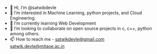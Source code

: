 - 👋 Hi, I’m @satwikdevle
- 👀 I’m interested in Machine Learning, python projects, and Cloud Engineering.
- 🌱 I’m currently learning Web Development
- 💞️ I’m looking to collaborate on open source projects in c, c++, python among others.
- 📫 How to reach me - satwikdevle@gmail.com
                       satwik.devle@mitaoe.ac.in

<!---
satwikdevle/satwikdevle is a ✨ special ✨ repository because its `README.md` (this file) appears on your GitHub profile.
You can click the Preview link to take a look at your changes.
--->

